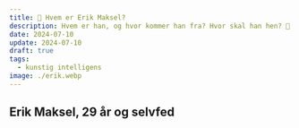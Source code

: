 ```yaml
---
title: 🕺 Hvem er Erik Maksel?
description: Hvem er han, og hvor kommer han fra? Hvor skal han hen? 🤷 Det er spørgsmålene som ingen stiller, men her er svarerene!
date: 2024-07-10
update: 2024-07-10
draft: true
tags:
  - kunstig intelligens
image: ./erik.webp
---
```


## Erik Maksel, 29 år og selvfed
